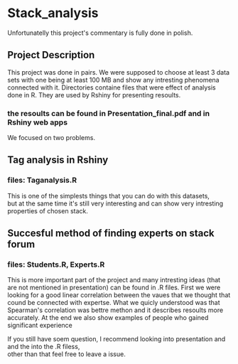 # Stack_analysis  
Unfortunatelly this project's commentary is fully done in polish.  

## Project Description
This project was done in pairs. We were supposed to choose at least 3 data sets with one being at least 100 MB and show any intresting phenomena connected with it. Directories containe files that were effect of analysis done in R. They are used by Rshiny for presenting resoults.  

### the resoults can be found in Presentation_final.pdf and in Rshiny web apps  


We focused on two problems.  

## Tag analysis in Rshiny
### files: Taganalysis.R
This is one of the simplests things that you can do with this datasets,   
but at the same time it's still very interesting and can show very intresting properties of chosen stack. 


## Succesful method of finding experts on stack forum
### files: Students.R, Experts.R
This is more important part of the project and many intresting ideas (that are not mentioned in presentation) can be found in .R files. First we were looking for a good linear correlation between the vaues that we thought that cound be connected with expertse. 
What we quicly understood was that Spearman's correlation was bettre methon and it describes resoults more accurately. 
At the end we also show examples of people who gained significant experience

If you still have soem question, I recommend looking into presentation and and the into the .R filess,  
other than that feel free to leave a issue. 
